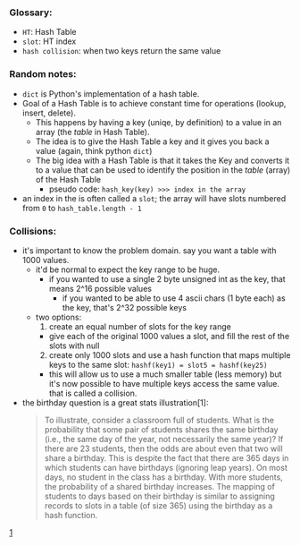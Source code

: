 ### Glossary:
- `HT`: Hash Table
- `slot`: HT index
- `hash collision`: when two keys return the same value

### Random notes:
- `dict` is Python's implementation of a hash table.
- Goal of a Hash Table is to achieve constant time for operations (lookup, insert, delete).
  - This happens by having a key (uniqe, by definition) to a value in an array (the _table_ in Hash Table).
  - The idea is to give the Hash Table a key and it gives you back a value (again, think python `dict`)
  - The big idea with a Hash Table is that it takes the Key and converts it to a value that can be used to identify the position in the _table_ (array) of the Hash Table
    - pseudo code: `hash_key(key) >>> index in the array`
- an index in the  is often called a `slot`; the array will have slots numbered from `0` to `hash_table.length - 1`

### Collisions:
- it's important to know the problem domain. say you want a table with 1000 values.
  - it'd be normal to expect the key range to be huge.
    - if you wanted to use a single 2 byte unsigned int as the key, that means 2^16 possible values
      - if you wanted to be able to use 4 ascii chars (1 byte each) as the key, that's 2^32 possible keys
  - two options:
    1) create an equal number of slots for the key range
      - give each of the original 1000 values a slot, and fill the rest of the slots with null
    2) create only 1000 slots and use a hash function that maps multiple keys to the same slot: `hashf(key1) = slot5 = hashf(key25)`
      - this will allow us to use a much smaller table (less memory) but it's now possible to have multiple keys access the same value. that is called a collision.
- the birthday question is a great stats illustration[1]:
  > To illustrate, consider a classroom full of students. What is the probability that some pair of students shares the same birthday (i.e., the same day of the year, not necessarily the same year)? If there are 23 students, then the odds are about even that two will share a birthday. This is despite the fact that there are 365 days in which students can have birthdays (ignoring leap years). On most days, no student in the class has a birthday. With more students, the probability of a shared birthday increases. The mapping of students to days based on their birthday is similar to assigning records to slots in a table (of size 365) using the birthday as a hash function.






[1](https://research.cs.vt.edu/AVresearch/hashing/hashfunc.php)